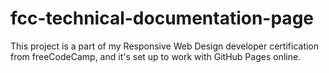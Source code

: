# fcc-technical-documentation-page
This project is a part of my Responsive Web Design developer certification from freeCodeCamp, and it's set up to work with GitHub Pages online.
